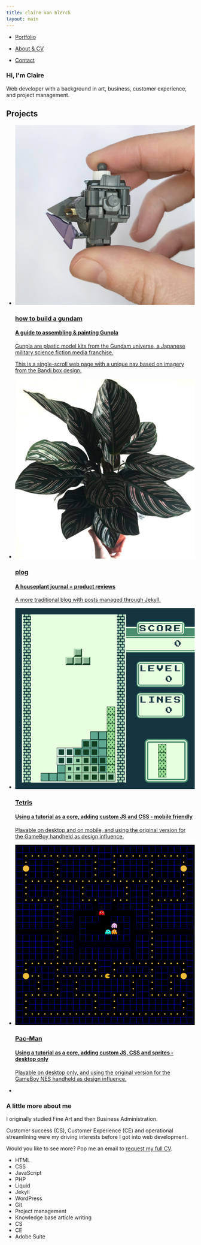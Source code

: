 ```yaml
---
title: claire van blerck
layout: main
---
```


<!-- About section -->

<section>
    <article>
        <div class="header">
            <nav>
                <ul>
                    <li><a href="#Portfolio"><p>Portfolio</p></a></li>
                    <li><a href="#About"><p>About & CV</p></a></li>
                    <li><a href="#Contact"><p>Contact</p></a></li>
                </ul>
            </nav>
            <div class="text-item">
                <h1>Hi, I'm Claire</h1>
                <p>Web developer with a background in art, business, customer experience, and project management.</p>
            </div>  
        </div>
    </article>
</section>


<!-- Portfolio section -->

<section>
    <article>
        <div class="portfolio-panel">
        <h2 id="Portfolio">Projects</h2>
            <ul>
                <li class="portfolio-item">
                    <a href="/how-to-build-a-gundam" alt="how to build a gundam">
                    <img class="image-overlay" src="how-to-build-a-gundam/resources/images/Sandrock-custom_pilot-1.jpg">
                    <div class="portfolio-item-text">
                        <h3>how to build a gundam</h3><h4>A guide to assembling & painting Gunpla</h4><p>Gunpla are plastic model kits from the Gundam universe, a Japanese military science fiction media franchise.</p><p>This is a single-scroll web page with a unique nav based on imagery from the Bandi box design.</p>
                    </div>
                    </a></li>
                <li class="portfolio-item">
                    <a href="/plog" alt="plog">
                    <img class="image-overlay" src="/plog/resources/images/CalatheaOrnata_0.jpg">
                      <div class="portfolio-item-text">
                        <h3>plog</h3><h4>A houseplant journal + product reviews</h4><p>A more traditional blog with posts managed through Jekyll.</p>
                      </div> 
                    </a></li>
                <li class="portfolio-item">
                    <a href="/games/gameboy-tetris/" alt="gameboy tetris"> <img class="image-overlay" src="/resources/images/portfolio/gameboy-tetris.png">
                      <div class="portfolio-item-text">
                        <h3>Tetris</h3><h4>Using a tutorial as a core, adding custom JS and CSS <span class="mobile-disclaimer">- mobile friendly</span></h4><p>Playable on desktop and on mobile, and using the original version for the GameBoy handheld as design influence.</p>
                      </div>
                    </a></li>
                <li class="portfolio-item">
                    <a href="https://clairevanblerck.com/games/gameboy-pacman/" alt="plant blog">
                    <img class="image-overlay" src="/resources/images/portfolio/gameboy-pacman.png">
                      <div class="portfolio-item-text">
                        <h3>Pac-Man</h3><h4>Using a tutorial as a core, adding custom JS, CSS and sprites <span class="mobile-disclaimer">- desktop only</span></h4><p>Playable on desktop only, and using the original version for the GameBoy NES handheld as design influence.</p>
                      </div>
                    </a></li>
                <li class="portfolio-item"></li>
            </ul>  
        </div>
    </article>
</section>


<!-- CV section -->

<section>
    <article> 
        <div class="text-panel">
            <div class="text-item">
                <h3 id="About">A little more about me</h3>
                <p>I originally studied Fine Art and then Business Administration.</p>
                <p>Customer success (CS), Customer Experience (CE) and operational streamlining were my driving interests before I got into web development.</p>
                <p>Would you like to see more? Pop me an email to <a href="mailto:claire.vanblerck@gmail.com?subject=CV request">request my full CV</a>.</p>
            </div>
            <div class="skill-set">
                <ul>
                  <li class="orange">HTML</li>
                  <li class="orange">CSS</li>
                  <li class="orange">JavaScript</li>
                  <li class="orange">PHP</li>
                  <li class="orange">Liquid</li>
                  <li class="orange">Jekyll</li>
                  <li class="orange">WordPress</li>
                  <li class="orange">Git</li>
                <li class="grey">Project management</li>
                <li class="grey">Knowledge base article writing</li>
                <li class="grey">CS</li>
                <li class="grey">CE</li>
                <li class="grey">Adobe Suite</li>
                </ul>
            </div>
        </div>
    </article>
</section>